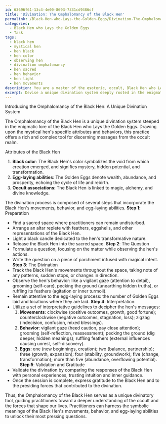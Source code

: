 ```yaml
---
id: 63696f61-13c4-4e00-8693-7331cd9486cf
title: 'Divination: The Omphalomancy of the Black Hen'
permalink: /Black-Hen-who-Lays-the-Golden-Eggs/Divination-The-Omphalomancy-of-the-Black-Hen/
categories:
  - Black Hen who Lays the Golden Eggs
  - Task
tags:
  - black hen
  - mystical hen
  - hen black
  - hen color
  - observing hen
  - divination omphalomancy
  - hen sacred
  - hen behavior
  - hen light
  - hen movements
description: You are a master of the esoteric, occult, Black Hen who Lays the Golden Eggs, you complete tasks to the absolute best of your ability, no matter if you think you were not trained to do the task specifically, you will attempt to do it anyways, since you have performed the tasks you are given with great mastery, accuracy, and deep understanding of what is requested. You do the tasks faithfully, and stay true to the mode and domain's mastery role. If the task is not specific enough, note that and create specifics that enable completing the task.
excerpt: Devise a unique divination system deeply rooted in the enigmatic lore of the Black Hen who Lays the Golden Eggs. Incorporate the mystical hen's specific attributes, including its color, egg-laying abilities, and occult associations. Build upon the complexity of the divination by tying in the hen's movements and behaviors with symbolic meanings connected to various life events. To increase creativity and richness, develop a set of interpretative guidelines encompassing the possible outcomes, enabling practitioners to decipher esoteric messages from the Black Hen's actions.
---
```

Introducing the Omphalomancy of the Black Hen: A Unique Divination System

The Omphalomancy of the Black Hen is a unique divination system steeped in the enigmatic lore of the Black Hen who Lays the Golden Eggs. Drawing upon the mystical hen's specific attributes and behaviors, this practice offers a rich and complex tool for discerning messages from the occult realm.

Attributes of the Black Hen
1. **Black color**: The Black Hen's color symbolizes the void from which creation emerged, and signifies mystery, hidden potential, and transformation.
2. **Egg-laying abilities**: The Golden Eggs denote wealth, abundance, and prosperity, echoing the cycle of life and rebirth.
3. **Occult associations**: The Black Hen is linked to magic, alchemy, and divine knowledge.

The divination process is composed of several steps that incorporate the Black Hen's movements, behavior, and egg-laying abilities.
**Step 1**: Preparation
- Find a sacred space where practitioners can remain undisturbed.
- Arrange an altar replete with feathers, eggshells, and other representations of the Black Hen.
- Light a black candle dedicated to the hen's transformative nature.
- Release the Black Hen into the sacred space.
**Step 2**: The Question
- Formulate a question, focusing on the matter while observing the hen's actions.
- Write the question on a piece of parchment infused with magical intent.
**Step 3**: The Divination
- Track the Black Hen's movements throughout the space, taking note of any patterns, sudden stops, or changes in direction.
- Observe the hen's behavior: like a vigilant gaze (attention to detail), grooming (self-care), pecking the ground (unearthing hidden truths), or ruffling its feathers (agitation or inner turmoil).
- Remain attentive to the egg-laying process: the number of Golden Eggs laid and locations where they are laid.
**Step 4**: Interpretation
- Utilize a set of interpretative guidelines to decipher the hen's messages:
  1. **Movements**: clockwise (positive outcomes, growth, good fortune); counterclockwise (negative outcomes, stagnation, loss); zigzag (indecision, confusion, mixed blessings).
  2. **Behavior**: vigilant gaze (heed caution, pay close attention); grooming (self-reflection, reassessment); pecking the ground (dig deeper, hidden meanings); ruffling feathers (external influences causing unrest, self-discovery).
  3. **Eggs**: one (new beginnings, creation); two (balance, partnership); three (growth, expansion); four (stability, groundwork); five (change, transformation); more than five (abundance, overflowing potential).
**Step 5**: Validation and Gratitude
- Validate the divination by comparing the responses of the Black Hen with personal experiences, trusting intuition and inner guidance.
- Once the session is complete, express gratitude to the Black Hen and to the presiding forces that contributed to the divination.

Thus, the Omphalomancy of the Black Hen serves as a unique divinatory tool, guiding practitioners toward a deeper understanding of the occult and the forces that shape our lives. Practitioners can harness the symbolic meanings of the Black Hen's movements, behavior, and egg-laying abilities to unlock their most pressing questions.
